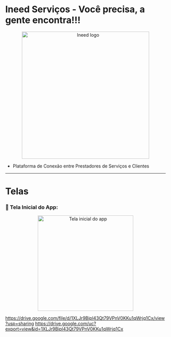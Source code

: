 # Ineed Serviços - Você precisa, a gente encontra!!!

<!-- Redimensiona a imagem principal -->
<p align="center">
  <img src="https://github.com/user-attachments/assets/cdf91c47-d570-4516-ae7f-46e25bf314dd" alt="Ineed logo" width="400"/>
</p>

- Plataforma de Conexão entre Prestadores de Serviços e Clientes

---

# Telas

### 📱 Tela Inicial do App:

<!-- IMPORTANTE: Imagens do Google Drive com /view não funcionam diretamente no README. Use o link direto da imagem. -->

<p align="center">
  <img src="https://drive.google.com/file/d/1XLJr9Bipl43Qt79VPnV0KKu1qWrjq1Cx/view?usp=sharing" alt="Tela inicial do app" height="300"/>
</p>

https://drive.google.com/file/d/1XLJr9Bipl43Qt79VPnV0KKu1qWrjq1Cx/view?usp=sharing
https://drive.google.com/uc?export=view&id=1XLJr9Bipl43Qt79VPnV0KKu1qWrjq1Cx
